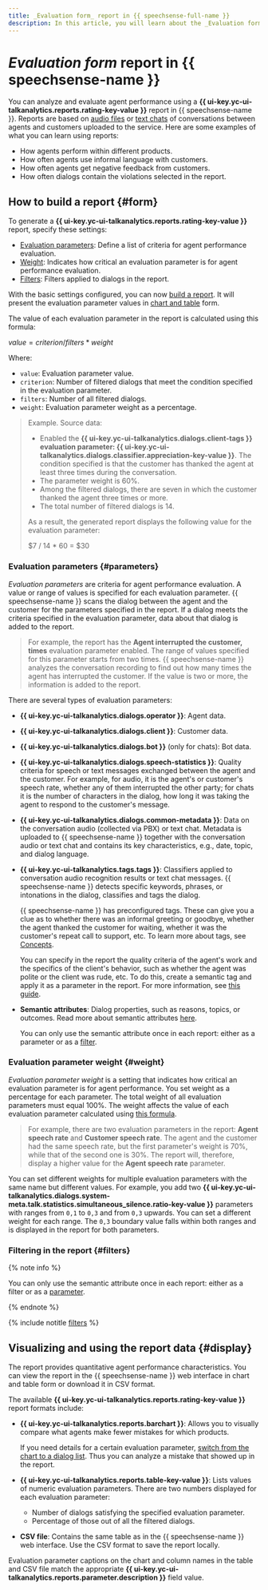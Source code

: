 ```yaml
---
title: _Evaluation form_ report in {{ speechsense-full-name }}
description: In this article, you will learn about the _Evaluation form_ report in {{ speechsense-name }}, how it is generated, how it displays data, and how to use it.
---
```


# _Evaluation form_ report in {{ speechsense-name }}

You can analyze and evaluate agent performance using a **{{ ui-key.yc-ui-talkanalytics.reports.rating-key-value }}** report in {{ speechsense-name }}. Reports are based on [audio files](../../operations/data/upload-data.md) or [text chats](../../operations/data/upload-chat-text.md) of conversations between agents and customers uploaded to the service. Here are some examples of what you can learn using reports:

* How agents perform within different products.
* How often agents use informal language with customers.
* How often agents get negative feedback from customers.
* How often dialogs contain the violations selected in the report.

## How to build a report {#form}

To generate a **{{ ui-key.yc-ui-talkanalytics.reports.rating-key-value }}** report, specify these settings:

* [Evaluation parameters](#parameters): Define a list of criteria for agent performance evaluation.
* [Weight](#weight): Indicates how critical an evaluation parameter is for agent performance evaluation.
* [Filters](#filters): Filters applied to dialogs in the report.

With the basic settings configured, you can now [build a report](../../operations/data/manage-reports.md#build-an-evaluation-form). It will present the evaluation parameter values in [chart and table](#display) form.

The value of each evaluation parameter in the report is calculated using this formula:

$value = criterion / filters * weight$

Where:

* `value`: Evaluation parameter value.
* `criterion`: Number of filtered dialogs that meet the condition specified in the evaluation parameter.
* `filters`: Number of all filtered dialogs.
* `weight`: Evaluation parameter weight as a percentage.

> Example. Source data:
>
> * Enabled the **{{ ui-key.yc-ui-talkanalytics.dialogs.client-tags }} evaluation parameter: {{ ui-key.yc-ui-talkanalytics.dialogs.classifier.appreciation-key-value }}**. The condition specified is that the customer has thanked the agent at least three times during the conversation.
> * The parameter weight is 60%.
> * Among the filtered dialogs, there are seven in which the customer thanked the agent three times or more.
> * The total number of filtered dialogs is 14.
>
> As a result, the generated report displays the following value for the evaluation parameter:
>
> $7 / 14 * 60 = $30

### Evaluation parameters {#parameters}

_Evaluation parameters_ are criteria for agent performance evaluation. A value or range of values is specified for each evaluation parameter. {{ speechsense-name }} scans the dialog between the agent and the customer for the parameters specified in the report. If a dialog meets the criteria specified in the evaluation parameter, data about that dialog is added to the report.

> For example, the report has the **Agent interrupted the customer, times** evaluation parameter enabled. The range of values specified for this parameter starts from two times. {{ speechsense-name }} analyzes the conversation recording to find out how many times the agent has interrupted the customer. If the value is two or more, the information is added to the report.

There are several types of evaluation parameters:

* **{{ ui-key.yc-ui-talkanalytics.dialogs.operator }}**: Agent data.
* **{{ ui-key.yc-ui-talkanalytics.dialogs.client }}**: Customer data.
* **{{ ui-key.yc-ui-talkanalytics.dialogs.bot }}** (only for chats): Bot data.
* **{{ ui-key.yc-ui-talkanalytics.dialogs.speech-statistics }}**: Quality criteria for speech or text messages exchanged between the agent and the customer. For example, for audio, it is the agent's or customer's speech rate, whether any of them interrupted the other party; for chats it is the number of characters in the dialog, how long it was taking the agent to respond to the customer's message.
* **{{ ui-key.yc-ui-talkanalytics.dialogs.common-metadata }}**: Data on the conversation audio (collected via PBX) or text chat. Metadata is uploaded to {{ speechsense-name }} together with the conversation audio or text chat and contains its key characteristics, e.g., date, topic, and dialog language.
* **{{ ui-key.yc-ui-talkanalytics.tags.tags }}**: Classifiers applied to conversation audio recognition results or text chat messages. {{ speechsense-name }} detects specific keywords, phrases, or intonations in the dialog, classifies and tags the dialog.

   {{ speechsense-name }} has preconfigured tags. These can give you a clue as to whether there was an informal greeting or goodbye, whether the agent thanked the customer for waiting, whether it was the customer's repeat call to support, etc. To learn more about tags, see [Concepts](../../../speechsense/concepts/tags.md).

   You can specify in the report the quality criteria of the agent's work and the specifics of the client's behavior, such as whether the agent was polite or the client was rude, etc. To do this, create a semantic tag and apply it as a parameter in the report. For more information, see [this guide](../../operations/data/manage-reports.md#use-sense-tags-for-analysis).

* **Semantic attributes**: Dialog properties, such as reasons, topics, or outcomes. Read more about semantic attributes [here](sense-attributes.md).

   You can only use the semantic attribute once in each report: either as a parameter or as a [filter](#filters).

### Evaluation parameter weight {#weight}

_Evaluation parameter weight_ is a setting that indicates how critical an evaluation parameter is for agent performance. You set weight as a percentage for each parameter. The total weight of all evaluation parameters must equal 100%. The weight affects the value of each evaluation parameter calculated using [this formula](#form).

> For example, there are two evaluation parameters in the report: **Agent speech rate** and **Customer speech rate**. The agent and the customer had the same speech rate, but the first parameter's weight is 70%, while that of the second one is 30%. The report will, therefore, display a higher value for the **Agent speech rate** parameter.

You can set different weights for multiple evaluation parameters with the same name but different values. For example, you add two **{{ ui-key.yc-ui-talkanalytics.dialogs.system-meta.talk.statistics.simultaneous_silence.ratio-key-value }}** parameters with ranges from `0,1` to `0,3` and from `0,3` upwards. You can set a different weight for each range. The `0,3` boundary value falls within both ranges and is displayed in the report for both parameters.

### Filtering in the report {#filters}

{% note info %}

You can only use the semantic attribute once in each report: either as a filter or as a [parameter](#parameters).

{% endnote %}

{% include notitle [filters](../../../_includes/speechsense/reports/filters.md) %}

## Visualizing and using the report data {#display}

The report provides quantitative agent performance characteristics. You can view the report in the {{ speechsense-name }} web interface in chart and table form or download it in CSV format.

The available **{{ ui-key.yc-ui-talkanalytics.reports.rating-key-value }}** report formats include:

* **{{ ui-key.yc-ui-talkanalytics.reports.barchart }}**: Allows you to visually compare what agents make fewer mistakes for which products.

   If you need details for a certain evaluation parameter, [switch from the chart to a dialog list](../../operations/data/manage-reports.md#go-to-a-dialog). Thus you can analyze a mistake that showed up in the report.

* **{{ ui-key.yc-ui-talkanalytics.reports.table-key-value }}**: Lists values of numeric evaluation parameters. There are two numbers displayed for each evaluation parameter:

   * Number of dialogs satisfying the specified evaluation parameter.
   * Percentage of those out of all the filtered dialogs.


* **CSV file**: Contains the same table as in the {{ speechsense-name }} web interface. Use the CSV format to save the report locally.

Evaluation parameter captions on the chart and column names in the table and CSV file match the appropriate **{{ ui-key.yc-ui-talkanalytics.reports.parameter.description }}** field value.
